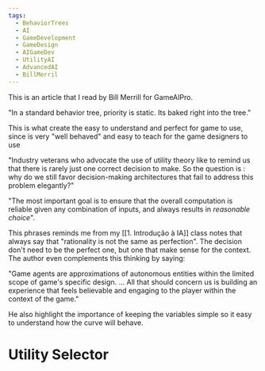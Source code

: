 ```yaml
---
tags:
  - BehaviorTrees
  - AI
  - GameDevelopment
  - GameDesign
  - AIGameDev
  - UtilityAI
  - AdvancedAI
  - BillMerril
---
```

This is an article that I read by Bill Merrill for GameAIPro.

"In a standard behavior tree, priority is static. Its baked right into the tree."

This is what create the easy to understand and perfect for game to use, since is very "well behaved" and easy to teach for the game designers to use

"Industry veterans who advocate the use of utility theory like to remind us that there is rarely just one correct decision to make. So the question is : why do we still favor decision-making architectures that fail to address this problem elegantly?"

"The most important goal is to ensure that the overall computation is reliable given any combination of inputs, and always results in *reasonable choice*".

This phrases reminds me from my [[1. Introdução à IA]] class notes that always say that "rationality is not the same as perfection". The decision don't need to be the perfect one, but one that make sense for the context. The author even complements this thinking by saying:

"Game agents are approximations of autonomous entities within the limited scope of game's specific design. ... All that should concern us is building an experience that feels believable and engaging to the player within the context of the game."

He also highlight the importance of keeping the variables simple so it easy to understand how the curve will behave.

# Utility Selector




